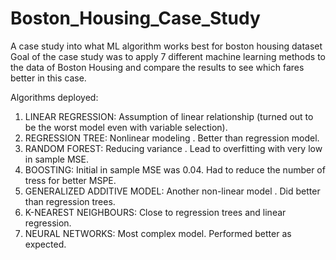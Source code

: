 # Boston_Housing_Case_Study
A case study into what ML algorithm works best for boston housing dataset
Goal of the case study was to apply 7 different machine learning methods to the data of Boston Housing and compare the results to see which fares better in this case.

Algorithms deployed:

1) LINEAR REGRESSION: Assumption of linear relationship (turned out to be the worst model even with variable selection).
2) REGRESSION TREE: Nonlinear modeling . Better than regression model.
3) RANDOM FOREST: Reducing variance . Lead to overfitting with very low in sample MSE.
4) BOOSTING: Initial in sample MSE was 0.04. Had to reduce the number of tress for better MSPE.
5) GENERALIZED ADDITIVE MODEL: Another non-linear model . Did better than regression trees.
6) K-NEAREST NEIGHBOURS: Close to regression trees and linear regression.
7) NEURAL NETWORKS: Most complex model. Performed better as expected. 


